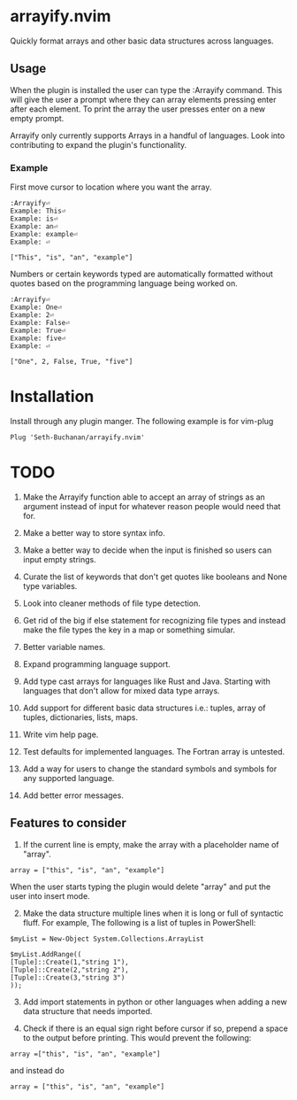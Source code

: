 # arrayify.nvim

Quickly format arrays and other basic data structures across languages.

## Usage

When the plugin is installed the user can type the :Arrayify command. This will
give the user a prompt where they can array elements pressing enter after 
each element. To print the array the user presses enter on a new empty prompt.

Arrayify only currently supports Arrays in a handful of languages. Look into 
contributing to expand the plugin's functionality.
### Example
First move cursor to location where you want the array.
```
:Arrayify⏎
Example: This⏎
Example: is⏎
Example: an⏎
Example: example⏎
Example: ⏎

```
```
["This", "is", "an", "example"]
```
Numbers or certain keywords typed are automatically formatted without quotes 
based on the programming language being worked on.

```
:Arrayify⏎
Example: One⏎
Example: 2⏎
Example: False⏎
Example: True⏎
Example: five⏎
Example: ⏎
```
```
["One", 2, False, True, "five"]
```

# Installation

Install through any plugin manger. The following example is for vim-plug
```
Plug 'Seth-Buchanan/arrayify.nvim'

```

# TODO

1. Make the Arrayify function able to accept an array of strings as an argument instead 
of input for whatever reason people would need that for.

2. Make a better way to store syntax info.

3. Make a better way to decide when the input is finished so users can input
empty strings.

4. Curate the list of keywords that don't get quotes like booleans and None type
variables.

5. Look into cleaner methods of file type detection.

6. Get rid of the big if else statement for recognizing file types and instead
make the file types the key in a map or something simular.

7. Better variable names.

8. Expand programming language support.

9. Add type cast arrays for languages like Rust and Java. Starting with 
languages that don't allow for mixed data type arrays.

10. Add support for different basic data structures i.e.: tuples, array of tuples,
dictionaries, lists, maps.

11. Write vim help page.

12. Test defaults for implemented languages. The Fortran array is untested.

13. Add a way for users to change the standard symbols and symbols for any supported 
language.

14. Add better error messages.

## Features to consider

1. If the current line is empty, make the array with a placeholder name of "array".

```
array = ["this", "is", "an", "example"] 
```

When the user starts typing the plugin would delete "array" and put the 
user into insert mode.

2. Make the data structure multiple lines when it is long or full of 
syntactic fluff. For example, The following is a list of tuples in PowerShell:

```
$myList = New-Object System.Collections.ArrayList

$myList.AddRange((
[Tuple]::Create(1,"string 1"),
[Tuple]::Create(2,"string 2"),
[Tuple]::Create(3,"string 3") 
));
```

3. Add import statements in python or other languages when adding a new 
data structure that needs imported.

4. Check if there is an equal sign right before cursor if so, prepend a space 
to the output before printing. This would prevent the following:

```
array =["this", "is", "an", "example"] 
```
and instead do 
```
array = ["this", "is", "an", "example"] 
```
